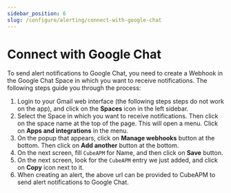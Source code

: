 ```yaml
---
sidebar_position: 6
slug: /configure/alerting/connect-with-google-chat
---
```


# Connect with Google Chat

To send alert notifications to Google Chat, you need to create a Webhook in the Google Chat Space in which you want to receive notifications. The following steps guide you through the process:

1. Login to your Gmail web interface (the following steps steps do not work on the app), and click on the **Spaces** icon in the left sidebar.
2. Select the Space in which you want to receive notifications. Then click on the space name at the top of the page. This will open a menu. Click on **Apps and integrations** in the menu.
3. On the popup that appears, click on **Manage webhooks** button at the bottom. Then click on **Add another** button at the bottom.
4. On the next screen, fill `CubeAPM` for Name, and then click on **Save** button.
5. On the next screen, look for the `CubeAPM` entry we just added, and click on **Copy** icon next to it.
6. When creating an alert, the above url can be provided to CubeAPM to send alert notifications to Google Chat.
